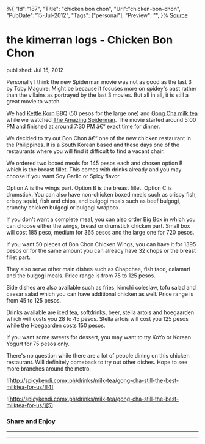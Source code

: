 ﻿%{
    "Id":"187",
    "Title": "chicken bon chon",
    "Url":"chicken-bon-chon",
    "PubDate":"15-Jul-2012",
    "Tags": ["personal"],
    "Preview": "",
}%
[Source](http://markhughneri.com/blog/276/chicken-bon-chon/ "Permalink to the kimerran logs - Chicken Bon Chon")

# the kimerran logs - Chicken Bon Chon

published: Jul 15, 2012

Personally I think the new Spiderman movie was not as good as the last 3 by Toby Maguire. Might be because it focuses more on spidey's past rather than the villains as portrayed by the last 3 movies. But all in all, it is still a great movie to watch.

We had [Kettle Korn][1] BBQ (50 pesos for the large one) and [Gong Cha milk tea][2] while we watched [The Amazing Spiderman][3]. The movie started around 5:00 PM and finished at around 7:30 PM â€“ exact time for dinner.

We decided to try out Bon Chon â€“ one of the new chicken restaurant in the Philippines. It is a South Korean based and these days one of the restaurants where you will find it difficult to find a vacant chair.

We ordered two boxed meals for 145 pesos each and chosen option B which is the breast fillet. This comes with drinks already and you may choose if you want Soy Garlic or Spicy flavor.

Option A is the wings part. Option B is the breast fillet. Option C is drumstick. You can also have non-chicken boxed meals such as crispy fish, crispy squid, fish and chips, and bulgogi meals such as beef bulgogi, crunchy chicken bulgogi or bulgogi wrapbox.

If you don't want a complete meal, you can also order Big Box in which you can choose either the wings, breast or drumstick chicken part. Small box will cost 185 peso, medium for 365 pesos and the large one for 720 pesos.

If you want 50 pieces of Bon Chon Chicken Wings, you can have it for 1395 pesos or for the same amount you can already have 32 chops or the breast fillet part.

They also serve other main dishes such as Chapchae, fish taco, calamari and the bulgogi meals. Price range is from 75 to 125 pesos.

Side dishes are also available such as fries, kimchi coleslaw, tofu salad and caesar salad which you can have additional chicken as well. Price range is from 45 to 125 pesos.

Drinks available are iced tea, softdrinks, beer, stella artois and hoegaarden which will costs you 28 to 45 pesos. Stella artois will cost you 125 pesos while the Hoegaarden costs 150 pesos.

If you want some sweets for dessert, you may want to try KoYo or Korean Yogurt for 75 pesos only.

There's no question while there are a lot of people dining on this chicken restaurant. Will definitely comeback to try out other dishes. Hope to see more branches around the metro.

![http://spicykendi.comx.ph/drinks/milk-tea/gong-cha-still-the-best-milktea-for-us/][4]

![http://spicykendi.comx.ph/drinks/milk-tea/gong-cha-still-the-best-milktea-for-us/][5]

### Share and Enjoy

* * *

* * *

[1]: http://spicykendi.comx.ph/food/popcorn/kettle-korn-cheese/
[2]: http://spicykendi.comx.ph/drinks/milk-tea/gong-cha-still-the-best-milktea-for-us/
[3]: http://www.imdb.com/title/tt0948470/
[4]: http://markhughneri.com/blog/assets/loading.gif "bon chon chicken"
[5]: http://www.sisigbytes.com/food/wp-content/uploads/sites/2/2012/07/07142012522.jpg "bon chon chicken"
